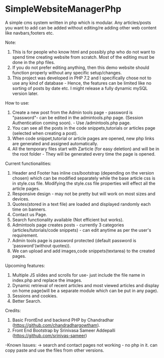 # SimpleWebsiteManagerPhp
A simple cms system written in php which is modular. Any articles/posts you want to add can be added without editing/re adding other web content like navbars,footers etc. 

Note: 

1. This is for people who know html and possibly php who do not want to spend time creating website from scratch. Most of the editing must be done in the php files.
2. If you do not prefer editing anything, then this demo website should function properly without any specific setup/changes.
3. This project was developed in PHP 7.2 and I specifically chose not to use any kind of database - Hence, the features can be limited like no sorting of posts by date etc. I might release a fully dynamic mySQL version later.

How to use:
1. Create a new post from the Admin tools page - password is "password"- can be edited in the admintools.php page. (Session Authentication coming soon). - Use /admintools.php page.
2. You can see all the posts in the code snippets,tutorials or articles page (selected when creating a post).
3. When code snippet,tutorial or article pages are opened, new php links are generated and assigned automatically.
4. All the temporary files start with Zarticle (for easy deletion) and will be in the root folder - They will be generated every time the page is opened.

Current functionalities:
1. Header and Footer has inline css/bootstrap (depending on the version chosen) which can be modified separately while the base article css is in style.css file. Modifying the style.css file properties will effect all the article pages.
2. Responsive design - may not be pretty but will work on most sizes and devices.
3. Quotes(stored in a text file) are loaded and displayed randomly each time on banners.
4. Contact us Page.
5. Search functionality available (Not efficient but works).
6. Admintools page creates posts - currently 3 categories (articles/tutorials/code snippets) - can edit anytime as per the user's requirement.
7. Admin tools page is password protected (default password is 'password'(without quotes)).
8. We can upload and add images,code snippets(textarea) to the created pages.

Upcoming features:
1. Multiple JS slides and scrolls for use- just include the file name in index.php and replace the images.
2. Dynamic retrieval of recent articles and most viewed articles and display on home page(will be a separate module which can be put in any page).
3. Sessions and cookies.
4. Better Search.

Credits:
1. Basic FrontEnd and backend PHP by Chandradhar (https://github.com/chandradhargowtham).
2. Front End Bootstrap by Srinivasa Sameer Addepalli (https://github.com/srinivas-sameer)


-Known Issues:
-> search and contact pages not working - no php in it. can copy paste and use the files from other versions.